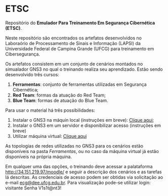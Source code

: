 # ETSC

Repositório do **Emulador Para Treinamento Em Segurança Cibernética (ETSC)**.

Neste repositório são encontrados os artefatos desenvolvidos no Laboraório de Processamento de Sinais e Informação (LAPSI) da Universidade Federal de Campina Grande (UFCG) para treinamento em Cibersegurança.

Os artefatos consistem em um conjunto de cenários montados no simualador GNS3 no qual o treinando realiza seu aprendizado. Estão sendo desenvolvido três cursos:
1. **Ferramentas**: conjunto de ferramentas utilizadas em Segurança Cibernética;
2. **Red Team**: formas da atuação do Red Team;
3. **Blue Team**: formas de atuação do Blue Team.

Para usar o material há três possibilidades:
1. Instalar o GNS3 na máquin local (instruções em breve): [Clique aqui](https://github.com/LAPSI-DEE-UFCG/ETSC/blob/main/Instala%C3%A7%C3%A3o/Local.md);
2. Instalar o GNS3 em um servidor e disponibilizar acesso (instruções em breve)
3. Utilizar máquina virtual:  [Clique aqui](https://github.com/LAPSI-DEE-UFCG/ETSC/blob/main/Instala%C3%A7%C3%A3o/M%C3%A1quina%20Virtual.md)
  
As topologias de redes utilizadas no GNS3 para os cenários estão disponíveis na pasta *Ferramentas*, ou no caso da máquina virtual já estão disponíveis na própria máquina.

Em qualquer uma das opções, o treinando deve acessar a palataforma http://34.151.219.97/moodle/ e seguir a descrição dos cenários e as tarefas lá descritas. As credenciais de acesso podem ser obtidas via solicitação ao e-mail ecg@dee.ufcg.edu.br.  Para visualização pode-se utilizar login: visitante Senha V1s1t@nt3!

